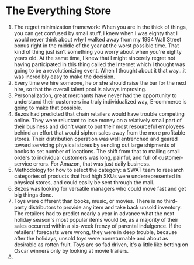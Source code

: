 # The Everything Store

1. The regret minimization framework: When you are in the thick of things, you can get confused by small stuff, I knew when I was eighty that I would never think about why I walked away from my 1994 Wall Street bonus right in the middle of the year at the worst possible time. That kind of thing just isn't something you worry about when you're eighty years old. At the same time, I knew that I might sincerely regret not having participated in this thing called the Internet which I thought was going to be a revolutionizing event. When I thought about it that way...it was incredibly easy to make the decision.
2. Every time we hire someone, he or she should raise the bar for the next hire, so that the overall talent pool is always improving.
3. Personalization, great merchants have never had the opportunity to understand their customers ina truly individualized way, E-commerce is going to make that possible.
4. Bezos had predicted that chain retailers would have trouble competing online. They were reluctant to lose money on a relatively small part of their business and didn't want to put their most resourceful employees behind an effort that would siphon sales away from the more profitable stores. Their distribution operation was well entrenched and geared toward servicing physical stores by sending out large shipments of books to set number of locations. The shift from that to mailing small orders to individual customers was long, painful, and full of customer-service errors. For Amazon, that was just daily business.
5. Methodology for how to select the category: a SWAT team to research categories of products that had high SKUs were underrepresented in physical stores, and could easily be sent through the mail.
6. Bezos was looking for versatile managers who could move fast and get big things done.
7. Toys were different than books, music, or movies. There is no third-party distributors to provide any item and take back unsold inventory. The retailers had to predict nearly a year in advance what the next holiday season's most popular items would be, as a majority of their sales occurred within a six-week frenzy of parental indulgence. If the retailers' forecasts were wrong, they were in deep trouble, because after the holidays, unsold toys were nonreturnable and about as desirable as rotten fruit. Toys are so fad driven, it's a little like betting on Oscar winners only by looking at movie trailers.
8. 
